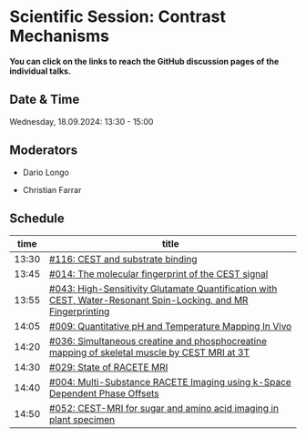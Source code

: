 # Scientific Session: Contrast Mechanisms

**You can click on the links to reach the GitHub discussion pages of the individual talks.**

## Date & Time

Wednesday, 18.09.2024: 13:30 - 15:00

## Moderators

* Dario Longo

* Christian Farrar

## Schedule

| time | title |
|------|-------|
|13:30 |  [#116: CEST and substrate binding](https://github.com/cest-sources/CEST-conference-2024/discussions/116)|
|13:45 |  [#014: The molecular fingerprint of the CEST signal](https://github.com/cest-sources/CEST-conference-2024/discussions/14) |
|13:55 |  [#043: High-Sensitivity Glutamate Quantification with CEST, Water-Resonant Spin-Locking, and MR Fingerprinting](https://github.com/cest-sources/CEST-conference-2024/discussions/43) |
|14:05 |  [#009: Quantitative pH and Temperature Mapping In Vivo](https://github.com/cest-sources/CEST-conference-2024/discussions/9) |
|14:20 |  [#036: Simultaneous creatine and phosphocreatine mapping of skeletal muscle by CEST MRI at 3T](https://github.com/cest-sources/CEST-conference-2024/discussions/36) |
|14:30 |  [#029: State of RACETE MRI](https://github.com/cest-sources/CEST-conference-2024/discussions/29) |
|14:40 |  [#004: Multi-Substance RACETE Imaging using k-Space Dependent Phase Offsets](https://github.com/cest-sources/CEST-conference-2024/discussions/4) |
|14:50 |  [#052: CEST-MRI for sugar and amino acid imaging in plant specimen](https://github.com/cest-sources/CEST-conference-2024/discussions/52) |

